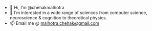 - 👋 Hi, I’m @chehakmalhotra
- 👀 I’m interested in a wide range of sciences from computer science, neuroscience & cognition to theoretical physics.
- 📫 Email me @ malhotra.chehak@gmail.com 

<!---
Chehakmalhotra/Chehakmalhotra is a ✨ special ✨ repository because its `README.md` (this file) appears on your GitHub profile.
You can click the Preview link to take a look at your changes.
--->
